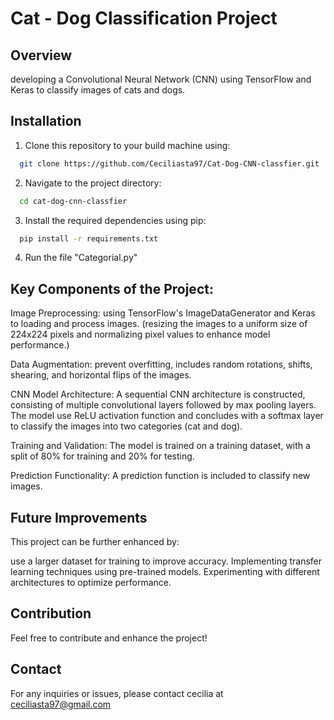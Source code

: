 # Cat - Dog Classification Project

## Overview
developing a Convolutional Neural Network (CNN) using TensorFlow and Keras to classify images of cats and dogs. 


## Installation

1. Clone this repository to your build machine using:

```bash
  git clone https://github.com/Ceciliasta97/Cat-Dog-CNN-classfier.git
```
2. Navigate to the project directory:

```bash
  cd cat-dog-cnn-classfier
```
3. Install the required dependencies using pip:

```bash
  pip install -r requirements.txt
```

4. Run the file "Categorial.py"



## Key Components of the Project:
Image Preprocessing: using TensorFlow's ImageDataGenerator and Keras to loading and process images. (resizing the images to a uniform size of 224x224 pixels and normalizing pixel values to enhance model performance.)

Data Augmentation: prevent overfitting, includes random rotations, shifts, shearing, and horizontal flips of the images.

CNN Model Architecture: A sequential CNN architecture is constructed, consisting of multiple convolutional layers followed by max pooling layers. The model use ReLU activation function and concludes with a softmax layer to classify the images into two categories (cat and dog).

Training and Validation: The model is trained on a training dataset, with a split of 80% for training and 20% for testing. 

Prediction Functionality: A prediction function is included to classify new images. 



## Future Improvements
This project can be further enhanced by:

use a larger dataset for training to improve accuracy.
Implementing transfer learning techniques using pre-trained models.
Experimenting with different architectures to optimize performance.


## Contribution
Feel free to contribute and enhance the project!


## Contact
For any inquiries or issues, please contact cecilia at ceciliasta97@gmail.com